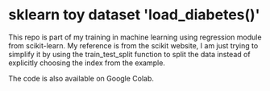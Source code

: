 # sklearn toy dataset 'load_diabetes()'

This repo is part of my training in machine learning using regression module from scikit-learn. My reference is from the scikit website, I am just trying to simplify it by using the train_test_split function to split the data instead of explicitly choosing the index from the example. 

The code is also available on Google Colab.
